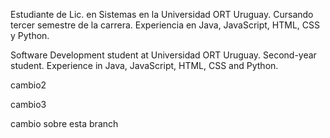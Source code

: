 Estudiante de Lic. en Sistemas en la Universidad ORT Uruguay.
Cursando tercer semestre de la carrera.
Experiencia en Java, JavaScript, HTML, CSS y Python.

Software Development student at Universidad ORT Uruguay.
Second-year student.
Experience in Java, JavaScript, HTML, CSS and Python.

cambio2

cambio3

cambio sobre esta branch